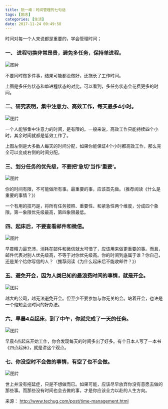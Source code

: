 ```yaml
---
title: 阮一峰：时间管理的七句话
tags: [励志]
categories: [生活]
date: 2017-11-24 09:49:58
---
```

时间对每一个人来说都是重要的，学会管理时间；

<!-- more -->

### 一、 进程切换非常昂贵，避免多任务，保持单进程。

![图片](/public_s/images/timeManage/0.5021243947689109.png)

不要同时做多件事，结果可能都没做好，还拖长了工作时间。


上图是多任务状态和单进程状态的对比，可以看到，多任务状态会花费更多的时间。

###  二、研究表明，集中注意力、高效工作，每天最多4小时。

![图片](/public_s/images/timeManage/0.9251521097293676.png)

一个人能够集中注意力的时间，是有限的。一般来说，高效工作只能持续四个小时，其余时间就都是低效工作了。

上图左侧是大多数人每天的时间分配，如果你能保证4个小时都高效工作，那么完全可以变成右侧的时间分配。

### 三、划分任务的优先级，不要把’急切’当作’重要’。
![图片](/public_s/images/timeManage/0.530341774969219.png)

你的时间有限，不可能做所有事。最重要的事，应该首先做。（推荐阅读《什么是重要的事情？》）

一个有用的技巧是，将所有任务按照、重要性、和紧急性两个维度，分成四个象限。第一象限优先级最高，第四象限最低。

### 四、起床后，不要查看邮件和微信。
![图片](/public_s/images/timeManage/0.1174553194175334.png)

早晨精力最充沛，消耗在邮件和微信就太可惜了，应该用来做更重要的事。而且，邮件代表对别人优先级高，不等于对你优先级高。你的时间到底属于谁？你自己，还是某个给你写信的人？（推荐阅读《为什么起床后不能收邮件？》）

### 五、避免开会，因为人类已知的最浪费时间的事情，就是开会。
![图片](/public_s/images/timeManage/0.46321933528434545.png)

越大的公司，越无法避免开会。但至少不要参加与你无关的会。站着开会，也许是一个缩短会议时间的好办法。

### 六、早晨4点起床，到了中午，你就完成了一天的任务。
![图片](/public_s/images/timeManage/0.7242512129749097.png)

早晨4点起床开始工作，你会发现每天的时间多出了好多。有个日本人写了一本书《四点起床》，就是讲这个观点。

### 七、你没空时不会做的事情，有空了也不会做。
![图片](/public_s/images/timeManage/0.419097318675272.png)



世上并没有拖延症，只是不想做而已。如果可能，应该尽早放弃你没有意愿去做的那些事。而那些没有时间也会去做的事，才是你应该全力以赴的人生方向。

来源： http://www.techug.com/post/time-management.html